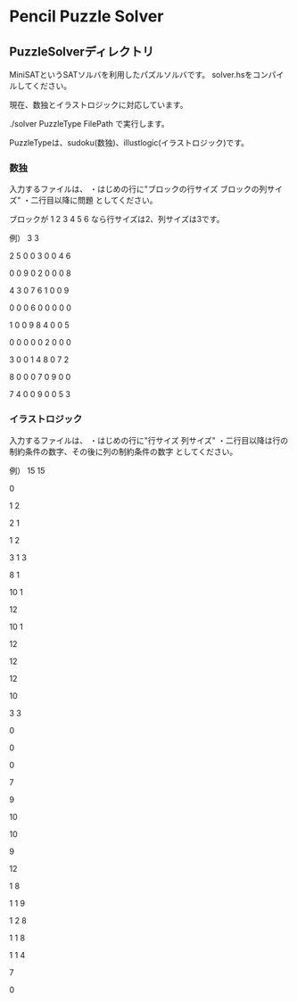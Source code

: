 # Pencil Puzzle Solver

## PuzzleSolverディレクトリ

MiniSATというSATソルバを利用したパズルソルバです。
solver.hsをコンパイルしてください。

現在、数独とイラストロジックに対応しています。

./solver PuzzleType FilePath
で実行します。

PuzzleTypeは、sudoku(数独)、illustlogic(イラストロジック)です。


### 数独

入力するファイルは、
・はじめの行に"ブロックの行サイズ ブロックの列サイズ"
・二行目以降に問題
としてください。

ブロックが
1 2 3
4 5 6
なら行サイズは2、列サイズは3です。

例）
3 3

2 5 0 0 3 0 0 4 6

0 0 9 0 2 0 0 0 8

4 3 0 7 6 1 0 0 9

0 0 0 6 0 0 0 0 0

1 0 0 9 8 4 0 0 5

0 0 0 0 0 2 0 0 0

3 0 0 1 4 8 0 7 2

8 0 0 0 7 0 9 0 0

7 4 0 0 9 0 0 5 3


### イラストロジック

入力するファイルは、
・はじめの行に"行サイズ 列サイズ"
・二行目以降は行の制約条件の数字、その後に列の制約条件の数字
としてください。

例）
15 15

0

1 2

2 1

1 2

3 1 3

8 1

10 1

12

10 1

12

12

12

10

3 3

0



0

0

7

9

10

10

9

12

1 8

1 1 9

1 2 8

1 1 8

1 1 4

7 

0

